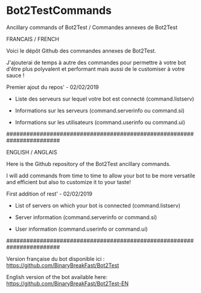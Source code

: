 # Bot2TestCommands
Ancillary commands of Bot2Test / Commandes annexes de Bot2Test

FRANCAIS / FRENCH

Voici le dépôt Github des commandes annexes de Bot2Test.

J'ajouterai de temps à autre des commandes pour permettre à votre bot d'être plus polyvalent et performant mais aussi de le customiser à votre sauce !

Premier ajout du repos' - 02/02/2019

- Liste des serveurs sur lequel votre bot est connecté (command.listserv)

- Informations sur les serveurs (command.serverinfo ou command.si)

- Informations sur les utilisateurs (command.userinfo ou command.ui)

########################################################################

ENGLISH / ANGLAIS

Here is the Github repository of the Bot2Test ancillary commands.

I will add commands from time to time to allow your bot to be more versatile and efficient but also to customize it to your taste!

First addition of rest' - 02/02/2019

- List of servers on which your bot is connected (command.listserv)

- Server information (command.serverinfo or command.si)

- User information (command.userinfo or command.ui)

########################################################################

Version française du bot disponible ici : https://github.com/BinaryBreakFast/Bot2Test

English version of the bot available here: https://github.com/BinaryBreakFast/Bot2Test-EN
